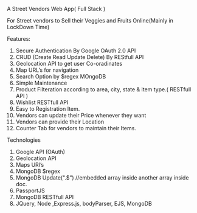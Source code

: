 
A Street Vendors  Web App( Full Stack )

For Street vendors to Sell their Veggies and Fruits Online(Mainly in LockDown Time)

Features:

1.	Secure Authentication By Google OAuth 2.0 API
2.	CRUD (Create Read Update Delete) By REStfull API
3.	Geolocation API to get user Co-oradinates
4.	Map URL’s  for navigation
5.	Search Option by $regex MOngoDB
6.	Simple Maintenance
7.	Product Filteration according to area, city, state & item type.( RESTfull API )
8.	Wishlist RESTfull API
9.	Easy to Registration Item.
10.	Vendors can update their Price whenever they want
11.	Vendors can provide their Location
12.	Counter Tab for vendors to maintain their Items.

Technologies

1.	Google API (OAuth)
2.	Geolocation API
3.	Maps URl’s
4.	MongoDB $regex
5.	MongoDB Update("<array>.$”) //embedded array inside another array inside doc.
6.	PassportJS
7.	MongoDB RESTfull API
8.	JQuery, Node ,Express.js, bodyParser, EJS, MongoDB
